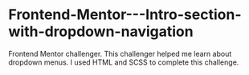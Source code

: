 # Frontend-Mentor---Intro-section-with-dropdown-navigation
Frontend Mentor challenger. This challenger helped me learn about dropdown menus. I used HTML and SCSS to complete this challenge.
